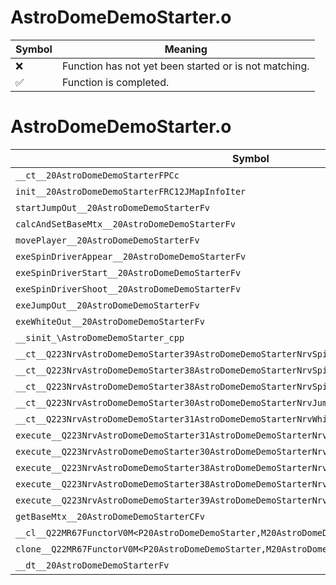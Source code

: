 # AstroDomeDemoStarter.o
| Symbol | Meaning 
| ------------- | ------------- 
| :x: | Function has not yet been started or is not matching. 
| :white_check_mark: | Function is completed. 


# AstroDomeDemoStarter.o
| Symbol | Decompiled? |
| ------------- | ------------- |
| `__ct__20AstroDomeDemoStarterFPCc` | :x: |
| `init__20AstroDomeDemoStarterFRC12JMapInfoIter` | :x: |
| `startJumpOut__20AstroDomeDemoStarterFv` | :x: |
| `calcAndSetBaseMtx__20AstroDomeDemoStarterFv` | :x: |
| `movePlayer__20AstroDomeDemoStarterFv` | :x: |
| `exeSpinDriverAppear__20AstroDomeDemoStarterFv` | :x: |
| `exeSpinDriverStart__20AstroDomeDemoStarterFv` | :x: |
| `exeSpinDriverShoot__20AstroDomeDemoStarterFv` | :x: |
| `exeJumpOut__20AstroDomeDemoStarterFv` | :x: |
| `exeWhiteOut__20AstroDomeDemoStarterFv` | :x: |
| `__sinit_\AstroDomeDemoStarter_cpp` | :x: |
| `__ct__Q223NrvAstroDomeDemoStarter39AstroDomeDemoStarterNrvSpinDriverAppearFv` | :x: |
| `__ct__Q223NrvAstroDomeDemoStarter38AstroDomeDemoStarterNrvSpinDriverStartFv` | :x: |
| `__ct__Q223NrvAstroDomeDemoStarter38AstroDomeDemoStarterNrvSpinDriverShootFv` | :x: |
| `__ct__Q223NrvAstroDomeDemoStarter30AstroDomeDemoStarterNrvJumpOutFv` | :x: |
| `__ct__Q223NrvAstroDomeDemoStarter31AstroDomeDemoStarterNrvWhiteOutFv` | :x: |
| `execute__Q223NrvAstroDomeDemoStarter31AstroDomeDemoStarterNrvWhiteOutCFP5Spine` | :x: |
| `execute__Q223NrvAstroDomeDemoStarter30AstroDomeDemoStarterNrvJumpOutCFP5Spine` | :x: |
| `execute__Q223NrvAstroDomeDemoStarter38AstroDomeDemoStarterNrvSpinDriverShootCFP5Spine` | :x: |
| `execute__Q223NrvAstroDomeDemoStarter38AstroDomeDemoStarterNrvSpinDriverStartCFP5Spine` | :x: |
| `execute__Q223NrvAstroDomeDemoStarter39AstroDomeDemoStarterNrvSpinDriverAppearCFP5Spine` | :x: |
| `getBaseMtx__20AstroDomeDemoStarterCFv` | :x: |
| `__cl__Q22MR67FunctorV0M<P20AstroDomeDemoStarter,M20AstroDomeDemoStarterFPCvPv_v>CFv` | :x: |
| `clone__Q22MR67FunctorV0M<P20AstroDomeDemoStarter,M20AstroDomeDemoStarterFPCvPv_v>CFP7JKRHeap` | :x: |
| `__dt__20AstroDomeDemoStarterFv` | :x: |
